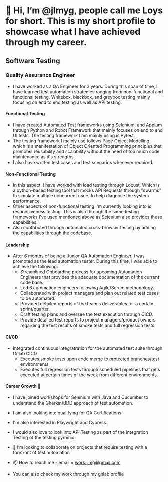 #  👋 Hi, I’m @jlmyg, people call me Loys for short. This is my short profile to showcase what I have achieved through my career.

## Software Testing

### Quality Assurance Engineer
  -  I have worked as a QA Engineer for 3 years. During this span of time, I have learned test automation strategies ranging from non-functional and functional testing. Whitebox, blackbox, and greybox testing mainly focusing on end to end testing as well as API testing.

  #### Functional Testing
   - I have created Automated Test frameworks using Selenium, and Appium through Python and Robot Framework that mainly focuses on end to end UI tests. The testing framework I am mainly using is Pytest.
   - The testing framework I mainly use follows Page Object Modelling, which is a manifestation of Object Oriented Programming principles that promotes reusability and scalability without the need of too much code maintenance as it's strengths.
   - I also have written test cases and test scenarios whenever required.
  #### Non-Functional Testing
   - In this aspect, I have worked with load testing through Locust. Which is a python-based testing tool that mocks API Requests through "swarms" to simulate multiple concurrent users to help diagnose the system performance.
   - Other aspects of non-functional testing I'm currently looking into is responsiveness testing. This is also through the same testing frameworks I've used mentioned above as Selenium also provides these capabilities.
   - Also contributed through automated cross-browser testing by adding the capabilities through the codebase.

#### Leadership
  - After 6 months of being a Junior QA Automation Engineer, I was promoted as the lead automation tester. During this time, I was able to achieve the following:
      - Streamlined Onboarding process for upcoming Automation Engineers that provides the adequate documentation of the current code base.
      - Led 6 automation engineers following Agile/Scrum methodology.
      - Collaborated with project managers and plan out related test cases to be automated.
      - Provided detailed reports of the team's deliverables for a certain sprint/quarter.
      - Draft testing plans and oversee the test execution through CICD.
      - Provide detailed test reports to project managers/product owners regarding the test results of smoke tests and full regression tests.

#### CI/CD
  -  Integrated continuous integratration for the automated test suite through Gitlab CICD
      - Executes smoke tests upon code merge to protected branches/test environments
      - Executes full regression tests through scheduled pipelines that gets executed at certain times of the week from different environments.

#### Career Growth 🌱
 - I have joined workshops for Selenium with Java and Cucumber to understand the Gherkin/BDD approach of test automation.
 - I am also looking into qualifying for QA Certifications.
 - I'm also interested in Playwright and Cypress.
 - I would also love to look into API Testing as part of the Integration Testing of the testing pyramid.


- 💞️ I’m looking to collaborate on projects that require testing with a forefront of test automation
- 📫 How to reach me - email = work.jlmg@gmail.com
- You can also check my work through my gitlab profile 

<!---
jlmyg/jlmyg is a ✨ special ✨ repository because its `README.md` (this file) appears on your GitHub profile.
You can click the Preview link to take a look at your changes.
--->
